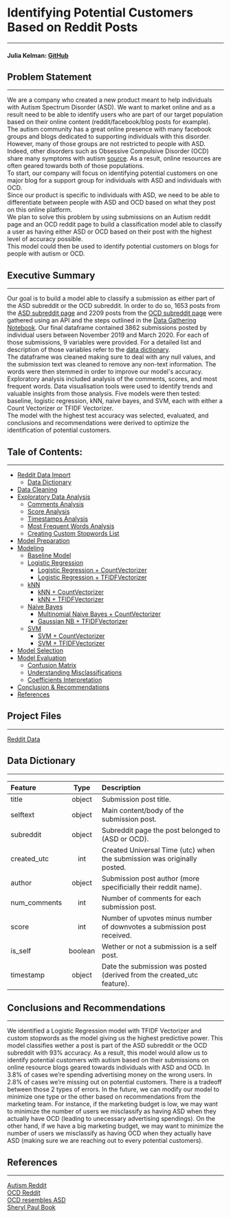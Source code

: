 # Identifying Potential Customers Based on Reddit Posts
---
#### Julia Kelman: [GitHub](https://github.com/JulKelman)  
  
  
## Problem Statement
---
We are a company who created a new product meant to help individuals with Autism Spectrum Disorder (ASD). We want to market online and as a result need to be able to identify users who are part of our target population based on their online content (reddit/facebook/blog posts for example).  
The autism community has a great online presence with many facebook groups and blogs dedicated to supporting individuals with this disorder. However, many of those groups are not restricted to people with ASD. Indeed, other disorders such as Obsessive Compulsive Disorder (OCD) share many symptoms with autism [source](https://www.webmd.com/brain/autism/autism-similar-conditions). As a result, online resources are often geared towards both of those populations.  
To start, our company will focus on identifying potential customers on one major blog for a support group for individuals with ASD and individuals with OCD.   
Since our product is specific to individuals with ASD, we need to be able to differentiate between people with ASD and OCD based on what they post on this online platform.  
We plan to solve this problem by using submissions on an Autism reddit page and an OCD reddit page to build a classification model able to classify a user as having either ASD or OCD based on their post with the highest level of accuracy possible.   
This model could then be used to identify potential customers on blogs for people with autism or OCD. 


## Executive Summary 
---
Our goal is to build a model able to classify a submission as either part of the ASD subreddit or the OCD subreddit. In order to do so, 1653 posts from the [ASD subreddit page](https://www.reddit.com/r/autism/) and 2209 posts from the [OCD subreddit page](https://www.reddit.com/r/OCD/) were gathered using an API and the steps outlined in the [Data Gathering Notebook](https://git.generalassemb.ly/julia-kelman/project_3/blob/master/code/Gathering%20Data%20Notebook.ipynb). Our final dataframe contained 3862 submissions posted by individual users between November 2019 and March 2020. For each of those submissions, 9 variables were provided. For a detailed list and description of those variables refer to the [data dictionary](#Data-Dictionary).   
The dataframe was cleaned making sure to deal with any null values, and the submission text was cleaned to remove any non-text information. The words were then stemmed in order to improve our model's accuracy. Exploratory analysis included analysis of the comments, scores, and most frequent words. Data visualisation tools were used to identify trends and valuable insights from those analysis. Five models were then tested: baseline, logistic regression, kNN, naive bayes, and SVM, each with either a Count Vectorizer or TFIDF Vectorizer.   
The model with the highest test accuracy was selected, evaluated, and conclusions and recommendations were derived to optimize the identification of potential customers. 

## Tale of Contents:
---
- [Reddit Data Import](#Loading-Data)
    - [Data Dictionary](#Data-Dictionary)
- [Data Cleaning](#Data-Cleaning) 
- [Exploratory Data Analysis](#EDA)
    - [Comments Analysis](#Comments-Analysis)
    - [Score Analysis](#Score-Analysis)
    - [Timestamps Analysis](#Timestamps-Analysis)
    - [Most Frequent Words Analysis](#Most-Frequent-Words-Analysis)
    - [Creating Custom Stopwords List](#Creating-Custom-Stopwords-List)
- [Model Preparation](#Model-Preparation)
- [Modeling](#Modeling)  
    - [Baseline Model](#Baseline-Model)  
    - [Logistic Regression](#Logistic-Regression)
        - [Logistic Regression + CountVectorizer](#Logistic-Regression-+-CountVectorizer)
        - [Logistic Regression + TFIDFVectorizer](#Logistic-Regression-+-TFIDFVectorizer)
    - [kNN](#kNN)  
        - [kNN + CountVectorizer](#kNN-+-CountVectorizer)
        - [kNN + TFIDFVectorizer](#kNN-+-TFIDFVectorizer)
    - [Naive Bayes](#Naive-Bayes) 
        - [Multinomial Naive Bayes + CountVectorizer](#Multinomial-Naive-Bayes-+-CountVectorizer)  
        - [Gaussian NB + TFIDFVectorizer](#Gaussian-NB-+-TFIDFVectorizer)
    - [SVM](#SVM)
        - [SVM + CountVectorizer](#SVM-+-CountVectorizer)
        - [SVM + TFIDFVectorizer](#SVM-+-TFIDFVectorizer)
- [Model Selection](#Model-Selection)
- [Model Evaluation](#Model-Evaluation)
    - [Confusion Matrix](#Confusion-Matrix)
    - [Understanding Misclassifications](#Understanding-Misclassifications)
    - [Coefficients Interpretation](#Coefficient-Interpretation)
- [Conclusion & Recommendations](#Conclusion-and-Recommendations)
- [References](#References)

## Project Files 
---
 [Reddit Data](https://git.generalassemb.ly/julia-kelman/project_3/tree/master/Data)   

## Data Dictionary 
---
|Feature|Type|Description|
|:---|:---:|:---|
|title|object|Submission post title.| 
|selftext|object|Main content/body of the submission post.|
|subreddit|object|Subreddit page the post belonged to (ASD or OCD).| 
|created_utc|int|Created Universal Time (utc) when the submission was originally posted.|
|author|object|Submission post author (more specificially their reddit name).|
|num_comments|int|Number of comments for each submission post.|
|score|int|Number of upvotes minus number of downvotes a submission post received.|
|is_self|boolean|Wether or not a submission is a self post.|
|timestamp|object|Date the submission was posted (derived from the created_utc feature).|


## Conclusions and Recommendations 
--- 
We identified a Logistic Regression model with TFIDF Vectorizer and custom stopwords as the model giving us the highest predictive power. This model classifies wether a post is part of the ASD subreddit or the OCD subreddit with 93% accuracy. As a result, this model would allow us to identify potential customers with autism based on their submissions on online resource blogs geared towards individuals with ASD and OCD.
In 3.8% of cases we’re spending advertising money on the wrong users. In 2.8% of cases we’re missing out on potential customers. There is a tradeoff between those 2 types of errors.
In the future, we can modify our model to minimize one type or the other based on recommendations from the marketing team. For instance, if the marketing budget is low, we may want to minimize the number of users we misclassify as having ASD when they actually have OCD (leading to unecessary advertising spendings). On the other hand, if we have a big marketing budget, we may want to minimize the number of users we misclassify as having OCD when they actually have ASD (making sure we are reaching out to every potential customers). 

## References
--- 
[Autism Reddit](https://www.reddit.com/r/autism/)  
[OCD Reddit](https://www.reddit.com/r/OCD/)  
[OCD resembles ASD](https://www.webmd.com/brain/autism/autism-similar-conditions)  
[Sheryl Paul Book](https://www.amazon.com/gp/product/B07FDQVKZ9/ref=dbs_a_def_rwt_hsch_vapi_tkin_p1_i0) 
